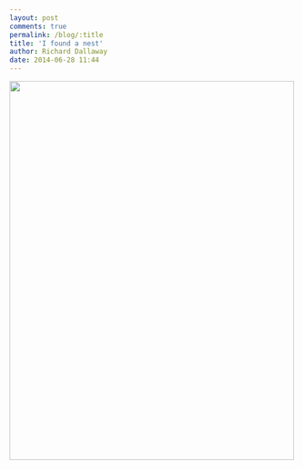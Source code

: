 ```yaml
---
layout: post
comments: true
permalink: /blog/:title
title: 'I found a nest'
author: Richard Dallaway
date: 2014-06-28 11:44
---
```


<div><a href="//static.skitters.dallaway.com/tp_IMG_20140628_101147.jpg"><img src="//static.skitters.dallaway.com/tp_thumb_IMG_20140628_101147.jpg" width="500" height="667"/></a></div>


  
      
